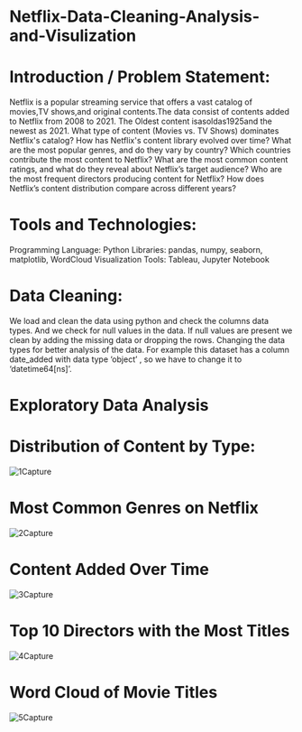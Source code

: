 # Netflix-Data-Cleaning-Analysis-and-Visulization

# Introduction / Problem Statement:
Netflix is a popular streaming service that offers a vast catalog of movies,TV shows,and original contents.The data consist of contents added to Netflix from 2008 to 2021. The Oldest content isasoldas1925and the newest as 2021.
What type of content (Movies vs. TV Shows) dominates Netflix's catalog?
How has Netflix's content library evolved over time?
What are the most popular genres, and do they vary by country?
Which countries contribute the most content to Netflix?
What are the most common content ratings, and what do they reveal about Netflix’s target audience?
Who are the most frequent directors producing content for Netflix?
How does Netflix’s content distribution compare across different years?

# Tools and Technologies:
Programming Language: Python 
Libraries: pandas, numpy, seaborn, matplotlib, WordCloud
Visualization Tools: Tableau, Jupyter Notebook

# Data Cleaning:
We load and clean the data using python and check the columns data types.
And we check for null values in the data.
If null values are present we clean by adding the missing data or dropping the rows.
Changing the data types for better analysis of the data. For example this dataset has a column date_added with data type ‘object’ , so we have to change it to ‘datetime64[ns]’. 

# Exploratory Data Analysis
  # Distribution of Content by Type:
  ![1Capture](https://github.com/user-attachments/assets/f787b336-b009-4289-8c1d-f6c3529a22ed)

 # Most Common Genres on Netflix
 ![2Capture](https://github.com/user-attachments/assets/fdc1f720-292b-42d1-b348-111947bc9dcb)
 
 # Content Added Over Time
 ![3Capture](https://github.com/user-attachments/assets/05810235-bc7c-4517-b533-e18501e4e53e)

 # Top 10 Directors with the Most Titles
 ![4Capture](https://github.com/user-attachments/assets/b0cc4d7a-5839-4a83-a5c2-dc5d6b390aa9)

 # Word Cloud of Movie Titles
 ![5Capture](https://github.com/user-attachments/assets/cb7f0797-c8d1-434e-af71-f365c101e03b)

